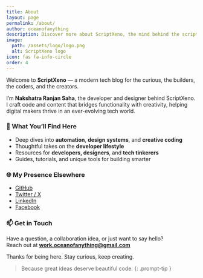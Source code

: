 ```yaml
---
title: About
layout: page
permalink: /about/
author: oceanofanything
description: Discover more about ScriptXeno, the mind behind the scripts, and the mission driving the content.
image:
  path: /assets/logo/logo.png
  alt: ScriptXeno logo
icon: fas fa-info-circle
order: 4
---
```


Welcome to **ScriptXeno** — a modern tech blog for the curious, the builders, the coders, and the creators.

I’m **Nakshatra Ranjan Saha**, the developer and designer behind ScriptXeno. I craft code and content that bridges functionality with creativity, helping digital makers thrive in an ever-evolving tech world.

### 🧠 What You’ll Find Here

- Deep dives into **automation**, **design systems**, and **creative coding**
- Thoughtful takes on the **developer lifestyle**
- Resources for **developers, designers**, and **tech tinkerers**
- Guides, tutorials, and unique tools for building smarter

### 🌐 My Presence Elsewhere

- [GitHub](https://github.com/OCEANOFANYTHING)
- [Twitter / X](https://twitter.com/OceanAnything)
- [LinkedIn](https://linkedin.com/in/nakshatra-ranjan-saha-93a31b262)
- [Facebook](https://facebook.com/nakshatra.ranjan.saha)

### 📫 Get in Touch

Have a question, a collaboration idea, or just want to say hello?  
Reach out at **[work.oceanofanything@gmail.com](mailto:work.oceanofanything@gmail.com)**

Thanks for being here. Stay curious, keep creating.

> Because great ideas deserve beautiful code.
{: .prompt-tip }
